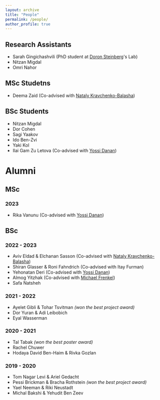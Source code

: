 ```yaml
---
layout: archive
title: "People"
permalink: /people/
author_profile: true
---
```

## Research Assistants
* Sarah Gingichashvili (PhD student at [Doron Steinberg](https://en.dental.huji.ac.il/Doron%20Steinberg)'s Lab)
* Nitzan Migdal
* Omri Nahor

## MSc Studetns
* Deema Zaid (Co-advised with [Nataly Kravchenko-Balasha](https://natalykbalashalab.huji.ac.il/))

## BSc Students
* Nitzan Migdal
* Dor Cohen
* Sagi Yaakov
* Ido Ben-Zvi
* Yaki Kol
* Ilai Gam Zu Letova (Co-advised with [Yossi Danan](https://www.jce.ac.il/prof-yossefyossi-danan/))

# Alumni

## MSc
### 2023
* Rika Vanunu  (Co-advised with [Yossi Danan](https://www.jce.ac.il/prof-yossefyossi-danan/))

## BSc
### 2022 - 2023
* Aviv Eldad & Elchanan Sasson (Co-advised with [Nataly Kravchenko-Balasha](https://natalykbalashalab.huji.ac.il/))
* Shiran Glasser & Roni Fahndrich (Co-advised with Itay Furman)
* Yehonatan Deri (Co-advised with [Yossi Danan](https://www.jce.ac.il/prof-yossefyossi-danan/))
* Almog Yitzhak (Co-advised with [Michael Frenkel](https://www.linkedin.com/in/michaelfrenkelthe1/))
* Safa Natsheh 

### 2021 - 2022
* Ayelet Gibli & Tohar Tsvitman _(won the best project award)_
* Dor Yuran & Adi Leibobich
* Eyal Wasserman

### 2020 - 2021
* Tal Tabak _(won the best poster award)_
* Rachel Chuwer
* Hodaya David Ben-Haim & Rivka Gozlan

### 2019 - 2020
* Tom Nagar Levi & Ariel Gedacht
* Pessi Brickman & Bracha Rothstein _(won the best project award)_
* Yael Neeman & Riki Neustadt
* Michal Bakshi & Yehudit Ben Zeev



